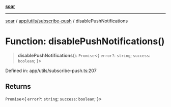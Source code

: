 [**soar**](../../../../README.md)

***

[soar](../../../../modules.md) / [app/utils/subscribe-push](../README.md) / disablePushNotifications

# Function: disablePushNotifications()

> **disablePushNotifications**(): `Promise`\<\{ `error?`: `string`; `success`: `boolean`; \}\>

Defined in: app/utils/subscribe-push.ts:207

## Returns

`Promise`\<\{ `error?`: `string`; `success`: `boolean`; \}\>
